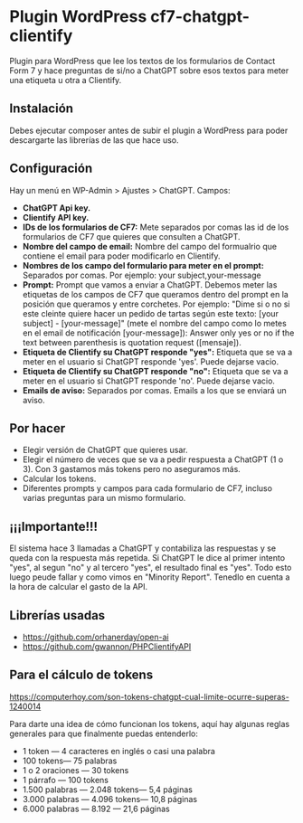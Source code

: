 # Plugin WordPress cf7-chatgpt-clientify
Plugin para WordPress que lee los textos de los formularios de Contact Form 7 y hace preguntas de si/no a ChatGPT sobre esos textos para meter una etiqueta u otra a Clientify.

## Instalación
Debes ejecutar composer antes de subir el plugin a WordPress para poder descargarte las librerías de las que hace uso.

## Configuración
Hay un menú en WP-Admin > Ajustes > ChatGPT. Campos:

* **ChatGPT Api key.**
* **Clientify API key.**
* **IDs de los formularios de CF7:** Mete separados por comas las id de los formularios de CF7 que quieres que consulten a ChatGPT.
* **Nombre del campo de email:** Nombre del campo del formualrio que contiene el email para poder modificarlo en Clientify.
* **Nombres de los campo del formulario para meter en el prompt:** Separados por comas. Por ejemplo: your subject,your-message
* **Prompt:** Prompt que vamos a enviar a ChatGPT. Debemos meter las etiquetas de los campos de CF7 que queramos dentro del prompt en la posición que queramos y entre corchetes. Por ejemplo: "Dime si o no si este cleinte quiere hacer un pedido de tartas según este texto: [your subject] - [your-message]"
(mete el nombre del campo como lo metes en el email de notificación [your-message]):
Answer only yes or no if the text between parenthesis is quotation request ([mensaje]).
* **Etiqueta de Clientify su ChatGPT responde "yes":** Etiqueta que se va a meter en el usuario si ChatGPT responde 'yes'. Puede dejarse vacio.
* **Etiqueta de Clientify su ChatGPT responde "no":** Etiqueta que se va a meter en el usuario si ChatGPT responde 'no'. Puede dejarse vacio.
* **Emails de aviso:** Separados por comas. Emails a los que se enviará un aviso.

## Por hacer
* Elegir versión de ChatGPT que quieres usar.
* Elegir el número de veces que se va a pedir respuesta a ChatGPT (1 o 3). Con 3 gastamos más tokens pero no aseguramos más.
* Calcular los tokens.
* Diferentes prompts y campos para cada formulario de CF7, incluso varias preguntas para un mismo formulario.

## ¡¡¡Importante!!!
El sistema hace 3 llamadas a ChatGPT y contabiliza las respuestas y se queda con la respuesta más repetida. Si ChatGPT le dice al primer intento "yes", al segun "no" y al tercero "yes", el resultado final es "yes". Todo esto luego peude fallar y como vimos en "Minority Report". Tenedlo en cuenta a la hora de calcular el gasto de la API.

## Librerías usadas

* https://github.com/orhanerday/open-ai
* https://github.com/gwannon/PHPClientifyAPI

## Para el cálculo de tokens

https://computerhoy.com/son-tokens-chatgpt-cual-limite-ocurre-superas-1240014

Para darte una idea de cómo funcionan los tokens, aquí hay algunas reglas generales para que finalmente puedas entenderlo:

* 1 token — 4 caracteres en inglés o casi una palabra
* 100 tokens— 75 palabras
* 1 o 2 oraciones — 30 tokens
* 1 párrafo — 100 tokens
* 1.500 palabras — 2.048 tokens— 5,4 páginas
* 3.000 palabras — 4.096 tokens— 10,8 páginas
* 6.000 palabras — 8.192 — 21,6 páginas
